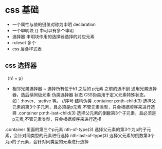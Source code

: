 # css 基础

- 一个属性与值的键值对称为申明 declaration
- 一个申明块 {} 中可以有多个申明
- 选择器 申明块作用的选择器选择的对应元素 
- ruleset 多个 
- css 层叠样式表

## css 选择器
（h1 + p）
+ 相邻兄弟选择器
~ 选择所有位于h1 之后的 p元素 之前的选不到
  通用兄弟选择器，选后续同级元素
伪类选择器 状态
CSS伪类用于定义元素特殊状态，如：:hover、:active 等。
//序号
结构伪类
.container p:nth-child(3) 选择父元素的第3个子元素，且必须是p元素,不管元素类型，只会根据顺序来进行选择
.container p:nth-last-child(3) 选择父元素的倒数第3个子元素，且必须是p元素,不管元素类型，只会根据顺序来进行选择

.container 里面的第三个p元素
nth-of-type(3) 选择父元素的第3个为p的子元素，会针对同类型的元素进行选择
nth-last-of-type(3) 选择父元素的倒数第3个为p的子元素，会针对同类型的元素进行选择